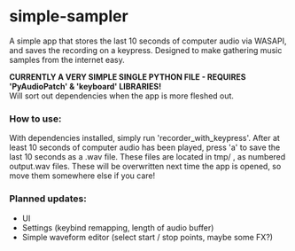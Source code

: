 # simple-sampler
A simple app that stores the last 10 seconds of computer audio via WASAPI, and saves the recording on a keypress. 
Designed to make gathering music samples from the internet easy.

**CURRENTLY A VERY SIMPLE SINGLE PYTHON FILE - REQUIRES 'PyAudioPatch' & 'keyboard' LIBRARIES!**\
Will sort out dependencies when the app is more fleshed out.

### How to use:
With dependencies installed, simply run 'recorder_with_keypress'. 
After at least 10 seconds of computer audio has been played, press 'a' to save the last 10 seconds as a .wav file.
These files are located in tmp/ , as numbered output.wav files.
These will be overwritten next time the app is opened, so move them somewhere else if you care!

### Planned updates:
 - UI
 - Settings (keybind remapping, length of audio buffer)
 - Simple waveform editor (select start / stop points, maybe some FX?)
